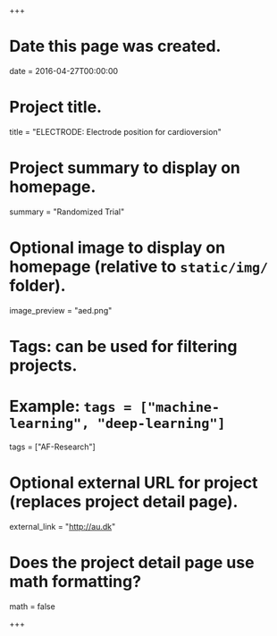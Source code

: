 +++
# Date this page was created.
date = 2016-04-27T00:00:00

# Project title.
title = "ELECTRODE: Electrode position for cardioversion"

# Project summary to display on homepage.
summary = "Randomized Trial"

# Optional image to display on homepage (relative to `static/img/` folder).
image_preview = "aed.png"

# Tags: can be used for filtering projects.
# Example: `tags = ["machine-learning", "deep-learning"]`
tags = ["AF-Research"]

# Optional external URL for project (replaces project detail page).
external_link = "http://au.dk"

# Does the project detail page use math formatting?
math = false

+++
